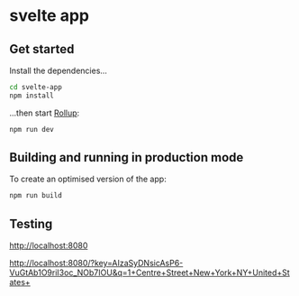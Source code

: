 # svelte app

## Get started

Install the dependencies...

```bash
cd svelte-app
npm install
```

...then start [Rollup](https://rollupjs.org):

```bash
npm run dev
```

## Building and running in production mode

To create an optimised version of the app:

```bash
npm run build
```

## Testing

[http://localhost:8080](http://localhost:8080)

[http://localhost:8080/?key=AIzaSyDNsicAsP6-VuGtAb1O9riI3oc_NOb7IOU&q=1+Centre+Street+New+York+NY+United+States+](http://localhost:8080/?key=AIzaSyDNsicAsP6-VuGtAb1O9riI3oc_NOb7IOU&q=1+Centre+Street+New+York+NY+United+States+)

